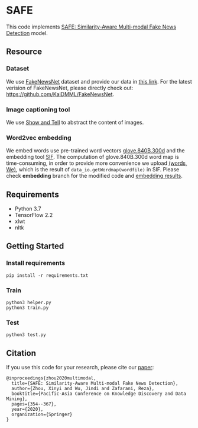 # SAFE
This code implements [SAFE: Similarity-Aware Multi-modal Fake News Detection](https://www.researchgate.net/publication/339873393_SAFE_Similarity-Aware_Multi-Modal_Fake_News_Detection) model.

## Resource 
### Dataset
We use [FakeNewsNet](https://arxiv.org/abs/1809.01286) dataset and provide our data in [this link](https://drive.google.com/drive/folders/1gSx4S9i6Haul4TQRkoNQtj3sRHVwGFQ3?usp=sharing). For the latest verision of FakeNewsNet, please directly check out: https://github.com/KaiDMML/FakeNewsNet.
### Image captioning tool
We use [Show and Tell](https://github.com/nikhilmaram/Show_and_Tell) to abstract the content of images.
### Word2vec embedding
We embed words use pre-trained word vectors [glove.840B.300d](https://github.com/stanfordnlp/GloVe) and the embedding tool [SIF](https://github.com/PrincetonML/SIF). The computation of glove.840B.300d word map is time-consuming, in order to provide more convenience we upload [(words, We)](https://drive.google.com/drive/folders/1yJSwmx7kpmEHvJ5OTt5mdF9FtFxs4Mqd?usp=sharing), which is the result of `data_io.getWordmap(wordfile)` in SIF. Please check **embedding** branch for the modified code and [embedding results](https://drive.google.com/drive/folders/1yJSwmx7kpmEHvJ5OTt5mdF9FtFxs4Mqd?usp=share_link).


## Requirements
- Python 3.7
- TensorFlow 2.2
- xlwt
- nltk

## Getting Started

### Install requirements
```
pip install -r requirements.txt
```

### Train
```
python3 helper.py
python3 train.py
```


### Test
```
python3 test.py
```

## Citation
If you use this code for your research, please cite our [paper](https://www.researchgate.net/publication/339873393_SAFE_Similarity-Aware_Multi-Modal_Fake_News_Detection):
```
@inproceedings{zhou2020multimodal,
  title={SAFE: Similarity-Aware Multi-modal Fake News Detection},
  author={Zhou, Xinyi and Wu, Jindi and Zafarani, Reza},
  booktitle={Pacific-Asia Conference on Knowledge Discovery and Data Mining},
  pages={354--367},
  year={2020},
  organization={Springer}
}
```

